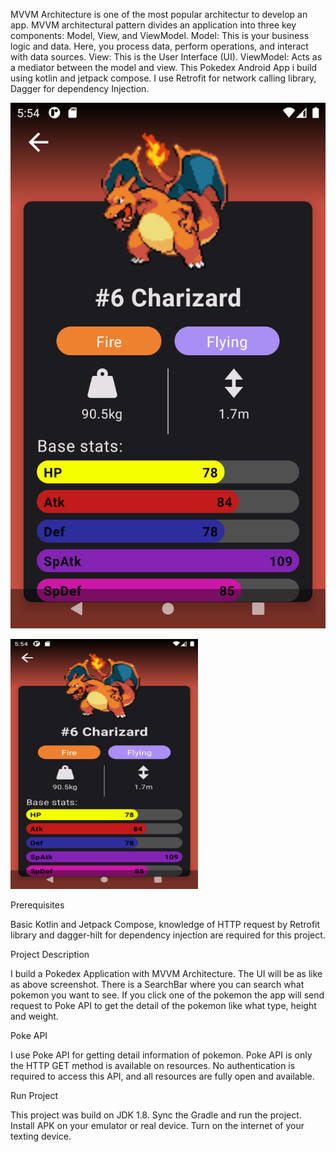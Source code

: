 MVVM Architecture is one of the most popular architectur to develop an app. MVVM architectural pattern divides an application into three key components: Model, View, and ViewModel. Model: This is your business logic and data. Here, you process data, perform operations, and interact with data sources. View: This is the User Interface (UI). ViewModel: Acts as a mediator between the model and view.
This Pokedex Android App i build using kotlin and jetpack compose. I use Retrofit for network calling library, Dagger for dependency Injection.

![detail_image](app/src/main/res/drawable/detail_screen_pokedex.png)

<img src="app/src/main/res/drawable/detail_screen_pokedex.png" width=300 height=400>

Prerequisites

Basic Kotlin and Jetpack Compose, knowledge of HTTP request by Retrofit library and dagger-hilt for dependency injection are required for this project.

Project Description

I build a Pokedex Application with MVVM Architecture. The UI will be as like as above screenshot. There is a SearchBar where you can search what pokemon you want to see. If you click one of the pokemon the app will send request to Poke API to get the detail of the pokemon like what type, height and weight.

Poke API

I use Poke API for getting detail information of pokemon. Poke API is only the HTTP GET method is available on resources. No authentication is required to access this API, and all resources are fully open and available.

Run Project

This project was build on JDK 1.8. Sync the Gradle and run the project. Install APK on your emulator or real device. Turn on the internet of your texting device.
